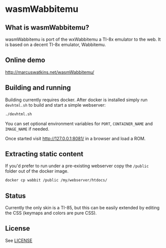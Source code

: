 # wasmWabbitemu

## What is wasmWabbitemu?

wasmWabbitemu is port of the wxWabbitemu a TI-8x emulator to the web.
It is based on a decent TI-8x emulator, Wabbitemu.

## Online demo

http://marcuswatkins.net/wasmWabbitemu/

## Building and running

Building currently requires docker. After docker is installed simply run `devhtml.sh` to build and start a simple webserver:

```bash
./devhtml.sh
```

You can set optional environment variables for `PORT`, `CONTAINER_NAME` and `IMAGE_NAME` if needed.

Once started visit http://127.0.0.1:8081/ in a browser and load a ROM.

## Extracting static content

If you'd prefer to run under a pre-existing webserver copy the `/public` folder out of the docker image.

```bash
docker cp wabbit /public /my/webserver/htdocs/
```

## Status

Currently the only skin is a TI-85, but this can be easily extended by editing the CSS (keymaps and colors are pure CSS).

## License

See [LICENSE](License)

[albert]: https://github.com/alberthdev
[buckeye]: https://github.com/BuckeyeDude
[dgomes]: https://github.com/davidgomes
[jonimus]: https://github.com/Jonimoose
[geekboy]: https://github.com/geekbozu
[marwatk]: https://github.com/marwatk